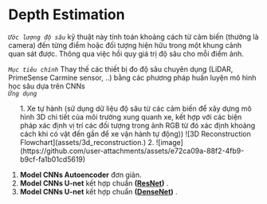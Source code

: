 # Depth Estimation

*`Ước lượng độ sâu`* kỹ thuật này tính toán khoảng cách từ cảm biến (thường là camera) đến từng điểm hoặc đối tượng hiện hữu trong một khung cảnh quan sát được. Thông qua việc hồi quy giá trị độ sâu cho mỗi điểm ảnh.

*`Mục tiêu chính`* Thay thế các thiết bị đo độ sâu chuyên dụng (LiDAR, PrimeSense Carmine sensor, ..) bằng các phương pháp huấn luyện mô hình học sâu dựa trên CNNs  
*`Ứng dụng`* 
<ul>
  <lu>
    1. Xe tự hành (sử dụng dữ liệu độ sâu từ các cảm biến để xây dựng mô hình 3D chi tiết của môi trường xung quanh xe, kết hợp với các biện pháp xác định vị trí các đối tượng trong ảnh RGB từ đó xác định khoảng cách khi có vật đến gần để xe vận hành tự động))
    ![3D Reconstruction Flowchart](assets/3d_reconstruction.)
  </lu>
  
  <lu>
    2. ![image](https://github.com/user-attachments/assets/e72ca09a-88f2-4fb9-b9cf-fa1b01cd5619)

  </lu>
</ul>


1.  **Model CNNs Autoencoder** đơn giản.
2.  **Model CNNs U-net** kết hợp chuẩn **([ResNet](https://arxiv.org/abs/1512.03385))** .
3.  **Model CNNs U-net** kết hợp chuẩn **([DenseNet](https://arxiv.org/abs/1608.06993))** .
